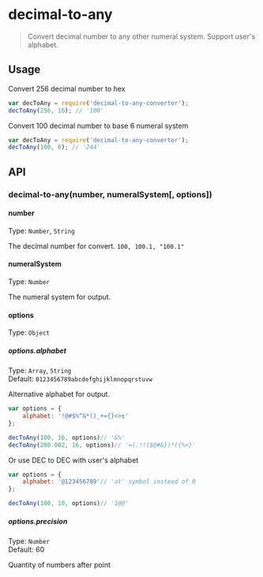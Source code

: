 # decimal-to-any
> Convert decimal number to any other numeral system. Support user's alphabet.

## Usage

Convert 256 decimal number to hex
```javascript
var decToAny = require('decimal-to-any-convertor');
decToAny(256, 16); // '100'
```

Convert 100 decimal number to base 6 numeral system
```javascript
var decToAny = require('decimal-to-any-convertor');
decToAny(100, 6); // '244'
```

## API
### decimal-to-any(number, numeralSystem[, options])

#### number
Type: `Number`, `String`  

The decimal number for convert. `100, 100.1, "100.1"`

#### numeralSystem
Type: `Number`  

The numeral system for output.

#### options
Type: `Object`

##### options.alphabet
Type: `Array`, `String`  
Default: `0123456789abcdefghijklmnopqrstuvw`  

Alternative alphabet for output.
```javascript
var options = {
    alphabet: '!@#$%^&*()_+={}<>±'
};

decToAny(100, 16, options)// '&%'
decToAny(200.002, 16, options)// '=(.!!($@#&})*({%<}'
```
Or use DEC to DEC with user's alphabet
```javascript
var options = {
    alphabet: '@123456789'// 'at' symbol instead of 0
};

decToAny(100, 10, options)// '1@@'
```

##### options.precision
Type: `Number`  
Default: 60  

Quantity of numbers after point
